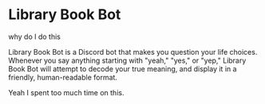 # Library Book Bot
why do I do this

Library Book Bot is a Discord bot that makes you question your life choices. Whenever you say anything starting with "yeah," "yes," or "yep," Library Book Bot will attempt to decode your true meaning, and display it in a friendly, human-readable format.

Yeah I spent too much time on this.